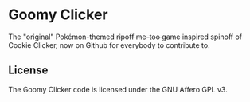 Goomy Clicker
=============

The "original" Pokémon-themed ~~ripoff~~ ~~me-too game~~ inspired spinoff of Cookie Clicker, now on Github for everybody to contribute to.


License
-------

The Goomy Clicker code is licensed under the GNU Affero GPL v3.

